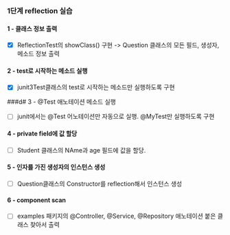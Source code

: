 ### 1단계 reflection 실습
#### 1 - 클래스 정보 출력
- [x] ReflectionTest의 showClass() 구현 -> Question 클래스의 모든 필드, 생성자, 메소드 정보 출력

#### 2 - test로 시작하는 메소드 실행
- [x] junit3Test클래스의 test로 시작하는 메소드만 실행하도록 구현

###d# 3 - @Test 애노테이션 메소드 실행
- [ ] junit에서는 @Test 어노테이션만 자동으로 실행. @MyTest만 실행하도록 구현

#### 4 - private field에 값 할당
- [ ] Student 클래스의 NAme과 age 필드에 값을 할당.

#### 5 - 인자를 가진 생성자의 인스턴스 생성
- [ ] Question클래스의 Constructor를 reflection해서 인스턴스 생성

#### 6 - component scan
- [ ] examples 패키지의 @Controller, @Service, @Repository 애노테이션 붙은 클래스 찾아서 출력